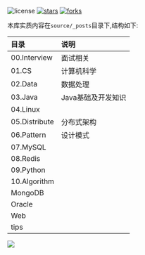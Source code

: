 ![license](https://img.shields.io/packagist/l/doctrine/orm.svg)
[![stars](https://img.shields.io/github/stars/luvx21/hexo.svg?style=flat&label=Star)](https://github.com/luvx21/hexo/stargazers)
[![forks](https://img.shields.io/github/forks/luvx21/hexo.svg?style=flat&label=Fork)](https://github.com/luvx21/hexo/fork)


本库实质内容在`source/_posts`目录下,结构如下:

|目录|说明|
|:---|:---|
|00.Interview|面试相关|
|01.CS|计算机科学|
|02.Data|数据处理|
|03.Java|Java基础及开发知识|
|04.Linux||
|05.Distribute|分布式架构|
|06.Pattern|设计模式|
|07.MySQL||
|08.Redis||
|09.Python||
|10.Algorithm||
|MongoDB||
|Oracle||
|Web||
|tips||


[![](https://static.segmentfault.com/v-5b1df2a7/global/img/creativecommons-cc.svg)](https://creativecommons.org/licenses/by-nc-nd/4.0/)
